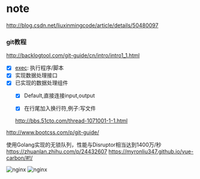 # note
http://blog.csdn.net/liuxinmingcode/article/details/50480097

### git教程
http://backlogtool.com/git-guide/cn/intro/intro1_1.html

- [x] [exec](https://github.com/luopengift/transport/blob/master/plugins/input/exec/README.md): 执行程序/脚本
- [x] 实现数据处理接口 
- [x] 已实现的数据处理组件
    - [x] Default,直接连接input,output
    - [x] 在行尾加入换行符,例子:写文件
    
    
    http://bbs.51cto.com/thread-1071001-1-1.html
    
http://www.bootcss.com/p/git-guide/


使用Golang实现的无锁队列，性能与Disruptor相当达到1400万/秒
https://zhuanlan.zhihu.com/p/24432607
https://myronliu347.github.io/vue-carbon/#!/



![nginx](https://github.com/luopengift/transport/blob/master/Image/png/nginx_log_analysis.png)
![nginx](https://github.com/luopengift/transport/blob/master/static/png/nginx_log_analysis.png)
